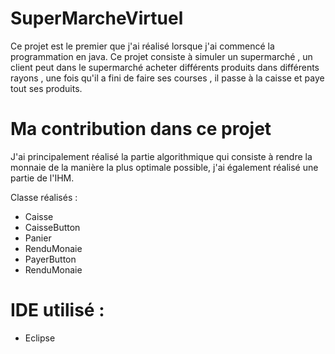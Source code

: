 # SuperMarcheVirtuel
Ce projet est le premier que j'ai réalisé lorsque j'ai commencé la programmation en java.
Ce projet consiste à simuler un supermarché , un client peut dans le supermarché acheter différents produits dans différents rayons , une fois qu'il a fini de faire ses courses , il passe à la caisse et paye tout ses produits.

# Ma contribution dans ce projet

J'ai principalement réalisé la partie algorithmique qui consiste à rendre la monnaie de la manière la plus optimale possible, j'ai également réalisé une partie de l'IHM.

Classe réalisés : 

- Caisse
- CaisseButton
- Panier
- RenduMonaie
- PayerButton
- RenduMonaie

# IDE utilisé : 
- Eclipse
